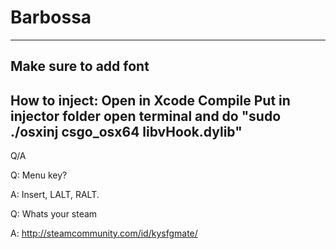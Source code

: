 # Barbossa
---
## Make sure to add font
How to inject:
Open in Xcode
Compile
Put in injector folder
open terminal and do "sudo ./osxinj csgo_osx64 libvHook.dylib"
---

Q/A

Q: Menu key?

A: Insert, LALT, RALT.

Q: Whats your steam

A: http://steamcommunity.com/id/kysfgmate/
